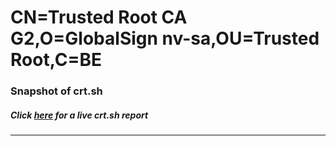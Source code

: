 # CN=Trusted Root CA G2,O=GlobalSign nv-sa,OU=Trusted Root,C=BE
### Snapshot of crt.sh
##### Click [here](https://crt.sh/?q=Serial_17B3C08F0DA4D1D4D7E5EB1C3E7C95381A) for a live crt.sh report

---
